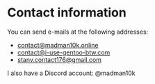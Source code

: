 # Contact information
You can send e-mails at the following addresses:

- contact@madman10k.online
- contact@i-use-gentoo-btw.com
- stanv.contact176@gmail.com

I also have a Discord account: @madman10k
